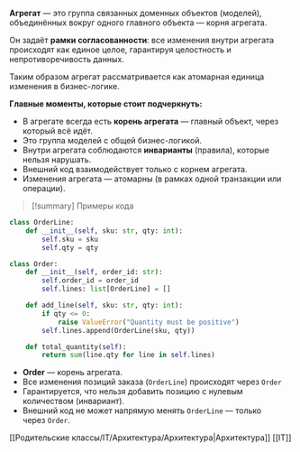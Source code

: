 **Агрегат** — это группа связанных доменных объектов (моделей), объединённых вокруг одного главного объекта — корня агрегата.

Он задаёт **рамки согласованности**: все изменения внутри агрегата происходят как единое целое, гарантируя целостность и непротиворечивость данных.

Таким образом агрегат рассматривается как атомарная единица изменения в бизнес-логике.

**Главные моменты, которые стоит подчеркнуть:**

- В агрегате всегда есть **корень агрегата** — главный объект, через который всё идёт.
- Это группа моделей с общей бизнес-логикой.
- Внутри агрегата соблюдаются **инварианты** (правила), которые нельзя нарушать.
- Внешний код взаимодействует только с корнем агрегата.
- Изменения агрегата — атомарны (в рамках одной транзакции или операции).

>[!summary] Примеры кода

```python
class OrderLine:
    def __init__(self, sku: str, qty: int):
        self.sku = sku
        self.qty = qty

class Order:
    def __init__(self, order_id: str):
        self.order_id = order_id
        self.lines: list[OrderLine] = []

    def add_line(self, sku: str, qty: int):
        if qty <= 0:
            raise ValueError("Quantity must be positive")
        self.lines.append(OrderLine(sku, qty))

    def total_quantity(self):
        return sum(line.qty for line in self.lines)

```

- **Order** — корень агрегата.
- Все изменения позиций заказа (`OrderLine`) происходят через `Order`
- Гарантируется, что нельзя добавить позицию с нулевым количеством (инвариант).
- Внешний код не может напрямую менять `OrderLine` — только через `Order`.

[[Родительские классы/IT/Архитектура/Архитектура|Архитектура]] [[IT]]